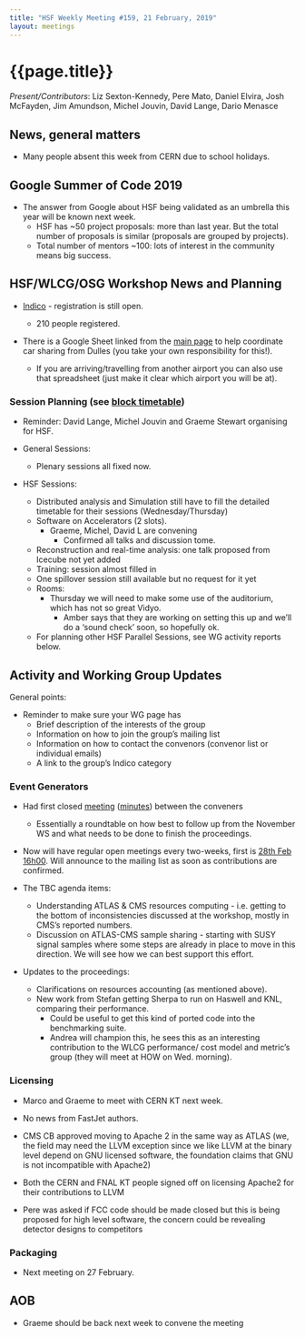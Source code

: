 ```yaml
---
title: "HSF Weekly Meeting #159, 21 February, 2019"
layout: meetings
---
```


# {{page.title}}

_Present/Contributors_: Liz Sexton-Kennedy, Pere Mato, Daniel Elvira, Josh
McFayden, Jim Amundson, Michel Jouvin, David Lange, Dario Menasce

## News, general matters

- Many people absent this week from CERN due to school holidays.

## Google Summer of Code 2019

- The answer from Google about HSF being validated as an umbrella this year will
  be known next week.
  - HSF has ~50 project proposals: more than last year. But the total number of
    proposals is similar (proposals are grouped by projects).
  - Total number of mentors ~100: lots of interest in the community means big
    success.

## HSF/WLCG/OSG Workshop News and Planning

- [<span
  class="underline">Indico</span>](https://indico.cern.ch/event/759388/) -
  registration is still open.

  - 210 people registered.

- There is a Google Sheet linked from the [<span
  class="underline">main page</span>](https://indico.cern.ch/event/759388/) to
  help coordinate car sharing from Dulles (you take your own responsibility for
  this!).
  - If you are arriving/travelling from another airport you can also use that
    spreadsheet (just make it clear which airport you will be at).

### Session Planning (see [<span class="underline">block timetable</span>](https://indico.cern.ch/event/759388/timetable/#all))

- Reminder: David Lange, Michel Jouvin and Graeme Stewart organising for HSF.

- General Sessions:

  - Plenary sessions all fixed now.

- HSF Sessions:
  - Distributed analysis and Simulation still have to fill the detailed
    timetable for their sessions (Wednesday/Thursday)
  - Software on Accelerators (2 slots).
    - Graeme, Michel, David L are convening
      - Confirmed all talks and discussion tome.
  - Reconstruction and real-time analysis: one talk proposed from Icecube not
    yet added
  - Training: session almost filled in
  - One spillover session still available but no request for it yet
  - Rooms:
    - Thursday we will need to make some use of the auditorium, which has not so
      great Vidyo.
      - Amber says that they are working on setting this up and we’ll do a
        ‘sound check’ soon, so hopefully ok.
  - For planning other HSF Parallel Sessions, see WG activity reports below.

## Activity and Working Group Updates

General points:

- Reminder to make sure your WG page has
  - Brief description of the interests of the group
  - Information on how to join the group’s mailing list
  - Information on how to contact the convenors (convenor list or individual
    emails)
  - A link to the group’s Indico category

### Event Generators

- Had first closed [<span
  class="underline">meeting</span>](https://indico.cern.ch/event/799280/)
  ([<span
  class="underline">minutes</span>](https://docs.google.com/document/d/1a5cQKQm9O_SFtOpmjbLlOLT4xxotVLf67HocnpQImtw/edit))
  between the conveners

  - Essentially a roundtable on how best to follow up from the November WS and
    what needs to be done to finish the proceedings.

- Now will have regular open meetings every two-weeks, first is [<span
  class="underline">28th Feb 16h00</span>](https://indico.cern.ch/event/799316/).
  Will announce to the mailing list as soon as contributions are confirmed.

- The TBC agenda items:

  - Understanding ATLAS & CMS resources computing - i.e. getting to the bottom
    of inconsistencies discussed at the workshop, mostly in CMS’s reported
    numbers.
  - Discussion on ATLAS-CMS sample sharing - starting with SUSY signal samples
    where some steps are already in place to move in this direction. We will see
    how we can best support this effort.

- Updates to the proceedings:
  - Clarifications on resources accounting (as mentioned above).
  - New work from Stefan getting Sherpa to run on Haswell and KNL, comparing
    their performance.
    - Could be useful to get this kind of ported code into the benchmarking
      suite.
    - Andrea will champion this, he sees this as an interesting contribution to
      the WLCG performance/ cost model and metric’s group (they will meet at HOW
      on Wed. morning).

### Licensing

- Marco and Graeme to meet with CERN KT next week.

- No news from FastJet authors.

- CMS CB approved moving to Apache 2 in the same way as ATLAS (we, the field may
  need the LLVM exception since we like LLVM at the binary level depend on GNU
  licensed software, the foundation claims that GNU is not incompatible with
  Apache2)

- Both the CERN and FNAL KT people signed off on licensing Apache2 for their
  contributions to LLVM

- Pere was asked if FCC code should be made closed but this is being proposed
  for high level software, the concern could be revealing detector designs to
  competitors

### Packaging

- Next meeting on 27 February.

## AOB

- Graeme should be back next week to convene the meeting
